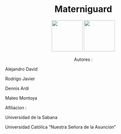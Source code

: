 <h1 align= "center">
  Materniguard
</h1>
<p align = "center">
  <img src = "https://github.com/matmize/Proyecto-Coil/assets/83510301/20f7614d-f25a-4a03-bbfa-51ea004b7f4a" width ="100">
  <img src="https://github.com/matmize/Proyecto-Coil/assets/83510301/ac82588e-9bf8-4ac6-99db-b0c04f795391" width="100">
</p>

<p  align = "center">
  Autores : 
  
  Alejandro David

  Rodrigo Javier

  Dennis Ardi

  Mateo Montoya

  Afiliacion :

  Universidad de la Sabana

  Universidad Católica “Nuestra Señora de la Asunción”

</p>
